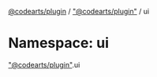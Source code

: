 [@codearts/plugin](../README.md) / ["@codearts/plugin"](_codearts_plugin_.md) / ui

# Namespace: ui

["@codearts/plugin"](_codearts_plugin_.md).ui
